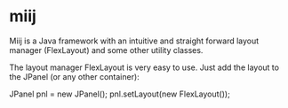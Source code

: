 miij
====

Miij is a Java framework with an intuitive and straight forward layout manager (FlexLayout)
and some other utility classes.

The layout manager FlexLayout is very easy to use. Just add the layout to the JPanel (or any other container):

   JPanel pnl = new JPanel();
   pnl.setLayout(new FlexLayout());
